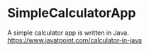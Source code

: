 # SimpleCalculatorApp
A simple calculator app is written in Java. 
https://www.javatpoint.com/calculator-in-java
